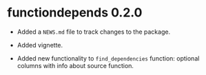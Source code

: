 # functiondepends 0.2.0

* Added a `NEWS.md` file to track changes to the package.

* Added vignette.

* Added new functionality to `find_dependencies` function: optional columns with info about source function.
